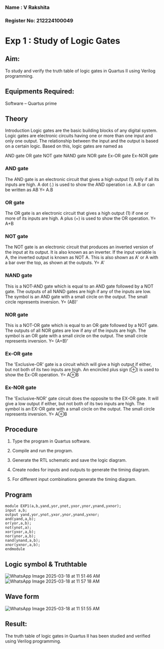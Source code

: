 ### Name : V Rakshita
### Register No: 212224100049

# Exp 1 : Study of Logic Gates

## **Aim:** 

To study and verify the truth table of logic gates in Quartus II using Verilog programming.

## **Equipments Required:**

Software – Quartus prime 

## **Theory**

Introduction Logic gates are the basic building blocks of any digital system. Logic gates are electronic circuits having one or more than one input and only one output. The relationship between the input and the output is based on a certain logic. Based on this, logic gates are named as

AND gate OR gate NOT gate NAND gate NOR gate Ex-OR gate Ex-NOR gate

### **AND gate**

The AND gate is an electronic circuit that gives a high output (1) only if all its inputs are high. A dot (.) is used to show the AND operation i.e. A.B or can be written as AB
Y= A.B

### **OR gate** 

The OR gate is an electronic circuit that gives a high output (1) if one or more of its inputs are high. A plus (+) is used to show the OR operation.
Y= A+B

### **NOT gate**

The NOT gate is an electronic circuit that produces an inverted version of the input at its output. It is also known as an inverter. If the input variable is A, the inverted output is known as NOT A. This is also shown as A' or A with a bar over the top, as shown at the outputs.
Y= A'

### **NAND gate**

This is a NOT-AND gate which is equal to an AND gate followed by a NOT gate. The outputs of all NAND gates are high if any of the inputs are low. The symbol is an AND gate with a small circle on the output. The small circle represents inversion.
Y= (AB)’

### **NOR gate**

This is a NOT-OR gate which is equal to an OR gate followed by a NOT gate. The outputs of all NOR gates are low if any of the inputs are high. The symbol is an OR gate with a small circle on the output. The small circle represents inversion.
Y= (A+B)’

### **Ex-OR gate**

The 'Exclusive-OR' gate is a circuit which will give a high output if either, but not both of its two inputs are high. An encircled plus sign (⊕) is used to show the Ex-OR operation.
Y= A⊕B

### **Ex-NOR gate**

The 'Exclusive-NOR' gate circuit does the opposite to the EX-OR gate. It will give a low output if either, but not both of its two inputs are high. The symbol is an EX-OR gate with a small circle on the output. The small circle represents inversion.
Y= A⊕B

## **Procedure** 

1.	Type the program in Quartus software.

2.	Compile and run the program.

3.	Generate the RTL schematic and save the logic diagram.

4.	Create nodes for inputs and outputs to generate the timing diagram.

5.	For different input combinations generate the timing diagram.


## **Program**
```
module EXP1(a,b,yand,yor,ynot,yxor,ynor,ynand,yxnor);
input a,b;
output yand,yor,ynot,yxor,ynor,ynand,yxnor;
and(yand,a,b);
or(yor,a,b);
not(ynot,a);
xor(yxor,a,b);
nor(ynor,a,b);
nand(ynand,a,b);
xnor(yxnor,a,b);
endmodule
```
 
## **Logic symbol & Truthtable**

![WhatsApp Image 2025-03-18 at 11 51 46 AM](https://github.com/user-attachments/assets/62fd7108-69b8-4686-abed-f7d906214b66)
![WhatsApp Image 2025-03-18 at 11 57 18 AM](https://github.com/user-attachments/assets/60891ef7-0907-4278-84f0-14b4ff79e5dc)


## **Wave form**

![WhatsApp Image 2025-03-18 at 11 51 55 AM](https://github.com/user-attachments/assets/388c449d-a4ad-464a-a908-a1b26c779c40)


## **Result:**
The truth table of logic gates in Quartus II has been studied and verified using Verilog programming.
